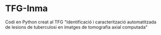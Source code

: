 # TFG-Inma
Codi en Python creat al TFG "Identificació i caracterització automatitzada de lesions de tuberculosi en imatges de tomografia axial computada"

